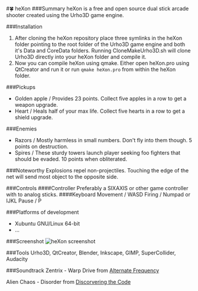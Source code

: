 #:four_leaf_clover: heXon
###Summary
heXon is a free and open source dual stick arcade shooter created using the Urho3D game engine.

###Installation
1. After cloning the heXon repository place three symlinks in the heXon folder pointing to the root folder of the Urho3D game engine and both it's Data and CoreData folders. Running CloneMakeUrho3D.sh will clone Urho3D directly into your heXon folder and compile it.
2. Now you can compile heXon using qmake. Either open heXon.pro using QtCreator and run it or run ```qmake heXon.pro``` from within the heXon folder.

###Pickups
* Golden apple / Provides 23 points. Collect five apples in a row to get a weapon upgrade.
* Heart / Heals half of your max life. Collect five hearts in a row to get a shield upgrade.

###Enemies
* Razors / Mostly harmless in small numbers. Don't fly into them though. 5 points on destruction.
* Spires / These sturdy towers launch player seeking foo fighters that should be evaded. 10 points when obliterated.

###Noteworthy
Explosions repel non-projectiles.
Touching the edge of the net will send most object to the opposite side.

###Controls
####Controller
Preferably a SIXAXIS or other game controller with to analog sticks.
####Keyboard
Movement / WASD
Firing / Numpad or IJKL
Pause / P

###Platforms of development
* Xubuntu GNU/Linux 64-bit
* ...

###Screenshot
![heXon screenshot](https://raw.githubusercontent.com/LucKeyProductions/heXon/master/Screenshots/Screenshot_Wed_Jul__1_20_20_27_2015.png)

###Tools
Urho3D, QtCreator, Blender, Inkscape, GIMP, SuperCollider, Audacity

###Soundtrack
Zentrix - Warp Drive
from [Alternate Frequency](http://www.ektoplazm.com/free-music/alternate-frequency)

Alien Chaos - Disorder
from [Discorvering the Code](http://www.ektoplazm.com/free-music/alien-chaos-discovering-the-code)
